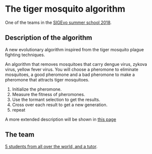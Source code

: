 # The tiger mosquito algorithm

One of the teams in the [SIGEvo summer school 2018](https://sigevo-summer-school-2018.github.io).

## Description of the algorithm

A new evolutionary algorithm inspired from the tiger mosquito plague fighting techniques.

An algorithm that removes mosquitoes that carry dengue virus, zykova virus, yellow fever virus. You will choose a pheromone to eliminate mosquitoes, a good pheromone and a bad pheromone to make a pheromone that attracts tiger mosquitoes.
1. Initialize the pheromone.
2. Measure the fitness of pheromones.
3. Use the tormant selection to get the results.
4. Cross over each result to get a new generation.
5. repeat

A more extended description will be shown in [this page](algorithm.md)

## The team

[5 students from all over the world, and a tutor](team.md).
